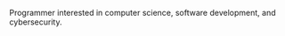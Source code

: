 Programmer interested in computer science, software development, and cybersecurity.

<!---
PangolinPope/PangolinPope is a ✨ special ✨ repository because its `README.md` (this file) appears on your GitHub profile.
You can click the Preview link to take a look at your changes.
--->
